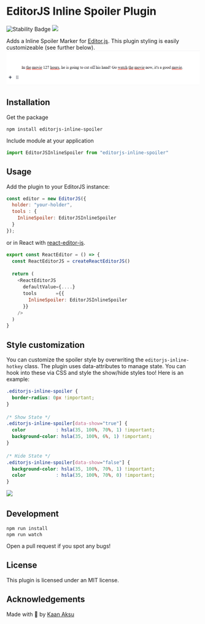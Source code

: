 # EditorJS Inline Spoiler Plugin

![Stability Badge](https://img.shields.io/badge/stability-stable-green.svg)
![](https://badgen.net/badge/Editor.js/v2.0/blue)

Adds a Inline Spoiler Marker for [Editor.js](https://editorjs.io). This plugin styling is easily customizeable (see further below).
![](assets/demo.gif)

## Installation

Get the package

```shell
npm install editorjs-inline-spoiler
```

Include module at your application

```javascript
import EditorJSInlineSpoiler from "editorjs-inline-spoiler"
```

## Usage
Add the plugin to your EditorJS instance:

```javascript
const editor = new EditorJS({
  holder: "your-holder",
  tools : {
    InlineSpoiler: EditorJSInlineSpoiler
  }
});
```

or in React with [react-editor-js](https://github.com/Jungwoo-An/react-editor-js).

```javascript
export const ReactEditor = () => {
  const ReactEditorJS = createReactEditorJS()

  return (
    <ReactEditorJS
      defaultValue={....}
      tools       ={{
        InlineSpoiler: EditorJSInlineSpoiler
      }}
    />
  )
}
```


## Style customization
You can customize the spoiler style by overwriting the `editorjs-inline-hotkey` class. The plugin uses data-attributes to manage state. You can hook into these via CSS and style the show/hide styles too! Here is an example:

```css
.editorjs-inline-spoiler {
  border-radius: 0px !important;
}

/* Show State */
.editorjs-inline-spoiler[data-show="true"] {
  color           : hsla(35, 100%, 70%, 1) !important;
  background-color: hsla(35, 100%, 6%, 1) !important;
}

/* Hide State */
.editorjs-inline-spoiler[data-show="false"] {
  background-color: hsla(35, 100%, 70%, 1) !important;
  color           : hsla(35, 100%, 70%, 0) !important;
}
```

![](assets/demo_custonm.gif)

## Development

```shell
npm run install
npm run watch
```

Open a pull request if you spot any bugs!

## License

This plugin is licensed under an MIT license.

## Acknowledgements

Made with 💛 by [Kaan Aksu](https://github.com/Stuhl)